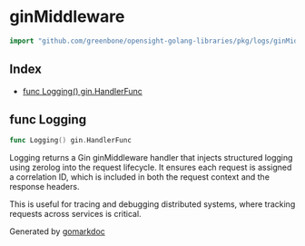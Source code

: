 <!-- gomarkdoc:embed:start -->

<!-- Code generated by gomarkdoc. DO NOT EDIT -->

# ginMiddleware

```go
import "github.com/greenbone/opensight-golang-libraries/pkg/logs/ginMiddleware"
```

## Index

- [func Logging\(\) gin.HandlerFunc](<#Logging>)


<a name="Logging"></a>
## func Logging

```go
func Logging() gin.HandlerFunc
```

Logging returns a Gin ginMiddleware handler that injects structured logging using zerolog into the request lifecycle. It ensures each request is assigned a correlation ID, which is included in both the request context and the response headers.

This is useful for tracing and debugging distributed systems, where tracking requests across services is critical.

Generated by [gomarkdoc](<https://github.com/princjef/gomarkdoc>)


<!-- gomarkdoc:embed:end -->